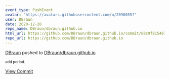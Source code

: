 ```yaml
---
event_type: PushEvent
avatar: "https://avatars.githubusercontent.com/u/2096055?"
user: DBraun
date: 2020-12-28
repo_name: DBraun/dbraun.github.io
html_url: https://github.com/DBraun/dbraun.github.io/commit/88c9f815467e45af4adaaa8f5637dfc45e49a36d
repo_url: https://github.com/DBraun/dbraun.github.io
---
```


<a href='https://github.com/DBraun' target='_blank'>DBraun</a> pushed to <a href='https://github.com/DBraun/dbraun.github.io' target='_blank'>DBraun/dbraun.github.io</a>

<small>add period.</small>

<a href='https://github.com/DBraun/dbraun.github.io/commit/88c9f815467e45af4adaaa8f5637dfc45e49a36d' target='_blank'>View Commit</a>